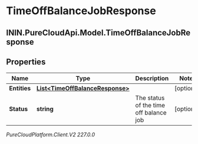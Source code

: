 # TimeOffBalanceJobResponse

## ININ.PureCloudApi.Model.TimeOffBalanceJobResponse

## Properties

|Name | Type | Description | Notes|
|------------ | ------------- | ------------- | -------------|
| **Entities** | [**List&lt;TimeOffBalanceResponse&gt;**](TimeOffBalanceResponse) |  | [optional] |
| **Status** | **string** | The status of the time off balance job | [optional] |



_PureCloudPlatform.Client.V2 227.0.0_
